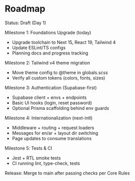 # Roadmap

Status: Draft (Day 1)

Milestone 1: Foundations Upgrade (today)

- Upgrade toolchain to Next 15, React 19, Tailwind 4
- Update ESLint/TS configs
- Planning docs and progress tracking

Milestone 2: Tailwind v4 theme migration

- Move theme config to @theme in globals.scss
- Verify all custom tokens (colors, fonts, sizes)

Milestone 3: Authentication (Supabase-first)

- Supabase client + envs + endpoints
- Basic UI hooks (login, reset password)
- Optional Prisma scaffolding behind env guards

Milestone 4: Internationalization (next-intl)

- Middleware + routing + request loaders
- Messages for en/ar + layout dir switching
- Page updates to consume translations

Milestone 5: Tests & CI

- Jest + RTL smoke tests
- CI running lint, type-check, tests

Release: Merge to main after passing checks per Core Rules
